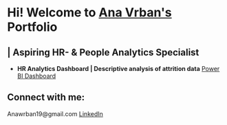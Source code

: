 <h1>Hi! Welcome to
 <a href = "https://www.linkedin.com/in/ana-vrban-005390144/"> Ana Vrban's</a> 
 Portfolio</h1><h2>| Aspiring HR- & People Analytics Specialist</h3> 


- <b>HR Analytics Dashboard | Descriptive analysis of attrition data</b>
  [Power BI Dashboard](https://github.com/AnaVrban/Portfolio)

<h2> Connect with me: </h2>
<a> Anawrban19@gmail.com</a>
<a href = "https://www.linkedin.com/in/ana-vrban-005390144/" > LinkedIn</a>
